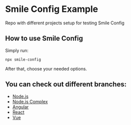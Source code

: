 # Smile Config Example

Repo with different projects setup for testing Smile Config

## How to use Smile Config

Simply run:

```shell
npx smile-config
```

After that, choose your needed options.

## You can check out different branches:

* [Node.js](https://github.com/DrSmile444/smile-config-example/tree/project/node)
* [Node.js Complex](https://github.com/DrSmile444/smile-config-example/tree/project/node-complex)
* [Angular](https://github.com/DrSmile444/smile-config-example/tree/project/angular)
* [React](https://github.com/DrSmile444/smile-config-example/tree/project/react)
* [Vue](https://github.com/DrSmile444/smile-config-example/tree/project/vue)
